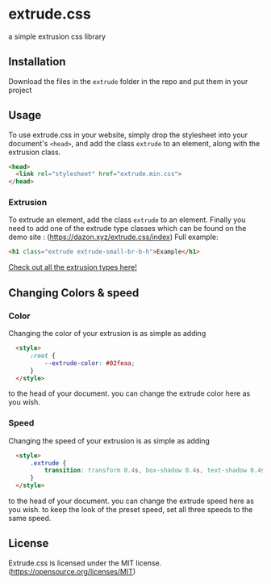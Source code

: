 # extrude.css
a simple extrusion css library

## Installation

Download the files in the `extrude` folder in the repo and put them in your project

## Usage

To use extrude.css in your website, simply drop the stylesheet into your document's `<head>`, and add the class `extrude` to an element, along with the extrusion class.

```html
<head>
  <link rel="stylesheet" href="extrude.min.css">
</head>
```



### Extrusion

To extrude an element, add the class `extrude` to an element. Finally you need to add one of the extrude type classes which can be found on the demo site : (https://dazon.xyz/extrude.css/index)
Full example:

```html
<h1 class="extrude extrude-small-br-b-h">Example</h1>
```

[Check out all the extrusion types here!](https://dazon.xyz/extrude.css/index)

## Changing Colors & speed

### Color

Changing the color of your extrusion is as simple as adding
```html
  <style>
      :root {
          --extrude-color: #02feaa;
      }
  </style>
```
to the head of your document. you can change the extrude color here as you wish.

### Speed
Changing the speed of your extrusion is as simple as adding
```html
  <style>
      .extrude {
          transition: transform 0.4s, box-shadow 0.4s, text-shadow 0.4s;
      }
  </style>
```
to the head of your document. you can change the extrude speed here as you wish. to keep the look of the preset speed, set all three speeds to the same speed. 

## License

Extrude.css is licensed under the MIT license. (https://opensource.org/licenses/MIT)
